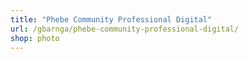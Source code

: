 ```yaml
---
title: "Phebe Community Professional Digital"
url: /gbarnga/phebe-community-professional-digital/
shop: photo
---
```

